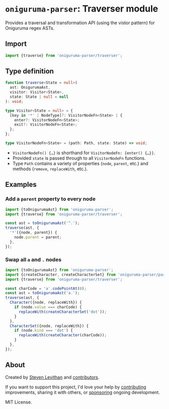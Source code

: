 # `oniguruma-parser`: Traverser module

Provides a traversal and transformation API (using the vistor pattern) for Oniguruma regex ASTs.

## Import

```js
import {traverse} from 'oniguruma-parser/traverser';
```

## Type definition

```ts
function traverse<State = null>(
  ast: OnigurumaAst,
  visitor: Visitor<State>,
  state: State | null = null
): void;

type Visitor<State = null> = {
  [key in '*' | NodeType]?: VisitorNodeFn<State> | {
    enter?: VisitorNodeFn<State>;
    exit?: VisitorNodeFn<State>;
  };
};

type VisitorNodeFn<State> = (path: Path, state: State) => void;
```

- `VisitorNodeFn() {…}` is shorthand for `VisitorNodeFn: {enter() {…}}`.
- Provided `state` is passed through to all `VisitorNodeFn` functions.
- Type `Path` contains a variety of properties (`node`, `parent`, etc.) and methods (`remove`, `replaceWith`, etc.).

## Examples

### Add a `parent` property to every node

```js
import {toOnigurumaAst} from 'oniguruma-parser';
import {traverse} from 'oniguruma-parser/traverser';

const ast = toOnigurumaAst('^.');
traverse(ast, {
  '*'({node, parent}) {
    node.parent = parent;
  },
});
```

### Swap all `a` and `.` nodes

```js
import {toOnigurumaAst} from 'oniguruma-parser';
import {createCharacter, createCharacterSet} from 'oniguruma-parser/parser';
import {traverse} from 'oniguruma-parser/traverser';

const charCode = 'a'.codePointAt(0);
const ast = toOnigurumaAst('a.');
traverse(ast, {
  Character({node, replaceWith}) {
    if (node.value === charCode) {
      replaceWith(createCharacterSet('dot'));
    }
  },
  CharacterSet({node, replaceWith}) {
    if (node.kind === 'dot') {
      replaceWith(createCharacter(charCode));
    }
  },
});
```

## About

Created by [Steven Levithan](https://github.com/slevithan) and [contributors](https://github.com/slevithan/oniguruma-parser/graphs/contributors).

If you want to support this project, I'd love your help by [contributing](https://github.com/slevithan/oniguruma-parser/blob/main/CONTRIBUTING.md) improvements, sharing it with others, or [sponsoring](https://github.com/sponsors/slevithan) ongoing development.

MIT License.

